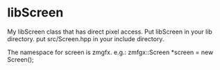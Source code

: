 # libScreen
My libScreen class that has direct pixel access.
Put libScreen in your lib directory.
put src/Screen.hpp in your include directory.

The namespace for screen is zmgfx.
e.g.:
zmfgx::Screen *screen = new Screen();